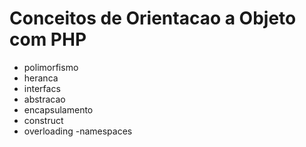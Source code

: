 # Conceitos de Orientacao a Objeto com PHP
- polimorfismo
- heranca
- interfacs
- abstracao
- encapsulamento
- construct
- overloading
-namespaces
